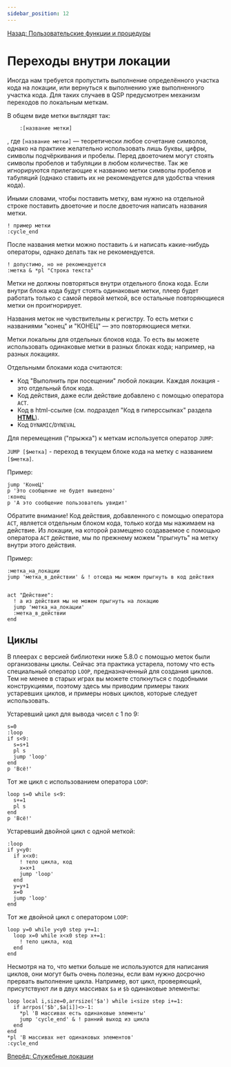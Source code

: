 ```yaml
---
sidebar_position: 12
---
```

[Назад: Пользовательские функции и процедуры](../organizing.md)

# Переходы внутри локации

Иногда нам требуется пропустить выполнение определённого участка кода на локации, или вернуться к выполнению уже выполненного участка кода. Для таких случаев в QSP предусмотрен механизм переходов по локальным меткам.

В общем виде метки выглядят так:

``` qsp
    :[название метки]
```

, где `[название метки]` — теоретически любое сочетание символов, однако на практике желательно использовать лишь буквы, цифры, символы подчёркивания и пробелы. Перед двоеточием могут стоять символы пробелов и табуляции в любом количестве. Так же игнорируются прилегающие к названию метки символы пробелов и табуляций (однако ставить их не рекомендуется для удобства чтения кода).

Иными словами, чтобы поставить метку, вам нужно на отдельной строке поставить двоеточие и после двоеточия написать названия метки.

``` qsp
! пример метки
:cycle_end
```

После названия метки можно поставить `&` и написать какие-нибудь операторы, однако делать так не рекомендуется.

``` qsp
! допустимо, но не рекомендуется
:метка & *pl "Строка текста"
```

Метки не должны повторяться внутри отдельного блока кода. Если внутри блока кода будут стоять одинаковые метки, плеер будет работать только с самой первой меткой, все остальные повторяющиеся метки он проигнорирует.

Названия меток не чувствительны к регистру. То есть метки с названиями "конец" и "КОНЕЦ" — это повторяющиеся метки.

Метки локальны для отдельных блоков кода. То есть вы можете использовать одинаковые метки в разных блоках кода; например, на разных локациях.

Отдельными блоками кода считаются:

*  Код "Выполнить при посещении" любой локации. Каждая локация - это отдельный блок кода.
*  Код действия, даже если действие добавлено с помощью оператора `ACT`.
*  Код в html-ссылке (см. подраздел "Код в гиперссылках" раздела **[HTML](../../design/html.md)**).
*  Код `DYNAMIC`/`DYNEVAL`

Для перемещения ("прыжка") к меткам используется оператор `JUMP`:

`JUMP [$метка]` - переход в текущем блоке кода на метку с названием `[$метка]`.

Пример:

``` qsp
jump 'КонеЦ'
p 'Это сообщение не будет выведено'
:конец
p 'А это сообщение пользователь увидит'
```

Обратите внимание! Код действия, добавленного с помощью оператора `ACT`, является отдельным блоком кода, только когда мы нажимаем на действие. Из локации, на которой размещено создаваемое с помощью оператора `ACT` действие, мы по прежнему можем "прыгнуть" на метку внутри этого действия.

Пример:

``` qsp
:метка_на_локации
jump 'метка_в_действии' & ! отсюда мы можем прыгнуть в код действия


act "Действие":
  ! а из действия мы не можем прыгнуть на локацию
  jump 'метка_на_локации'
  :метка_в_действии
end
```

## Циклы

В плеерах с версией библиотеки ниже 5.8.0 с помощью меток были организованы циклы. Сейчас эта практика устарела, потому что есть специальный оператор `LOOP`, предназначенный для создания циклов. Тем не менее в старых играх вы можете столкнуться с подобными конструкциями, поэтому здесь мы приводим примеры таких устаревших циклов, и примеры новых циклов, которые следует использовать.

Устаревший цикл для вывода чисел с 1 по 9:

``` qsp
s=0
:loop
if s<9:
  s=s+1
  pl s
  jump 'loop'
end
p 'Всё!'
```

Тот же цикл с использованием оператора `LOOP`:

``` qsp
loop s=0 while s<9:
  s+=1
  pl s
end
p 'Всё!'
```

Устаревший двойной цикл с одной меткой:

``` qsp
:loop
if y<y0:
  if x<x0:
    ! тело цикла, код
    x=x+1
    jump 'loop'
  end
  y=y+1
  x=0
  jump 'loop'
end
```

Тот же двойной цикл с оператором `LOOP`:

``` qsp
loop y=0 while y<y0 step y+=1:
  loop x=0 while x<x0 step x+=1:
    ! тело цикла, код
  end
end
```

Несмотря на то, что метки больше не используются для написания циклов, они могут быть очень полезны, если вам нужно досрочно прервать выполнение цикла. Например, вот цикл, проверяющий, присутствуют ли в двух массивах `$a` и `$b` одинаковые элементы:

``` qsp
loop local i,size=0,arrsize('$a') while i<size step i+=1:
  if arrpos('$b',$a[i])<>-1:
    *pl 'В массивах есть одинаковые элементы'
    jump 'cycle_end' & ! ранний выход из цикла
  end
end
*pl 'В массивах нет одинаковых элементов'
:cycle_end
```

[Вперёд: Служебные локации](../service_locations.md)
